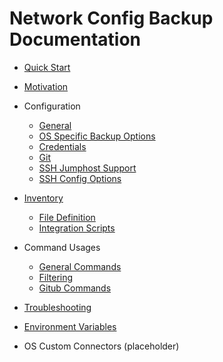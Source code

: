 # Network Config Backup Documentation

* [Quick Start](QuickStart.md)

* [Motivation](motivation.md)

* Configuration
  * [General](configuration-file.md)
  * [OS Specific Backup Options](config-ospec.md)
  * [Credentials](config-credentials.md)
  * [Git](config-vcs-git.md)
  * [SSH Jumphost Support](config-ssh-jumphost.md)
  * [SSH Config Options](config-ssh-options.md)

* [Inventory](inventory.md)
  * [File Definition](inventory.md#inventory-file)
  * [Integration Scripts](configuration-file.md#inventory-scripts)

* Command Usages
  * [General Commands](commands.md)
  * [Filtering](usage-filtering.md)
  * [Gitub Commands](usage-vcs.md)

* [Troubleshooting](troubleshooting.md)

* [Environment Variables](environment_variables.md)

* OS Custom Connectors (placeholder)
